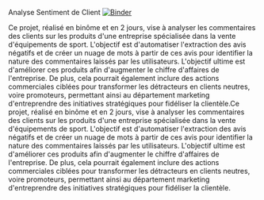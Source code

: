Analyse Sentiment de Client
[![Binder](https://mybinder.org/badge_logo.svg)](https://mybinder.org/v2/gh/ArashiNilou/Analyse-sentiment-client/HEAD?labpath=https%3A%2F%2Fgithub.com%2FArashiNilou%2FAnalyse-sentiment-client%2Fblob%2Fmain%2FDataViz.ipynb)

Ce projet, réalisé en binôme et en 2 jours, vise à analyser les commentaires des clients sur les produits d'une entreprise spécialisée dans la vente d'équipements de sport. L'objectif est d'automatiser l'extraction des avis négatifs et de créer un nuage de mots à partir de ces avis pour identifier la nature des commentaires laissés par les utilisateurs. L'objectif ultime est d'améliorer ces produits afin d'augmenter le chiffre d'affaires de l'entreprise. De plus, cela pourrait également inclure des actions commerciales ciblées pour transformer les détracteurs en clients neutres, voire promoteurs, permettant ainsi au département marketing d'entreprendre des initiatives stratégiques pour fidéliser la clientèle.Ce projet, réalisé en binôme et en 2 jours, vise à analyser les commentaires des clients sur les produits d'une entreprise spécialisée dans la vente d'équipements de sport. L'objectif est d'automatiser l'extraction des avis négatifs et de créer un nuage de mots à partir de ces avis pour identifier la nature des commentaires laissés par les utilisateurs. L'objectif ultime est d'améliorer ces produits afin d'augmenter le chiffre d'affaires de l'entreprise. De plus, cela pourrait également inclure des actions commerciales ciblées pour transformer les détracteurs en clients neutres, voire promoteurs, permettant ainsi au département marketing d'entreprendre des initiatives stratégiques pour fidéliser la clientèle.

